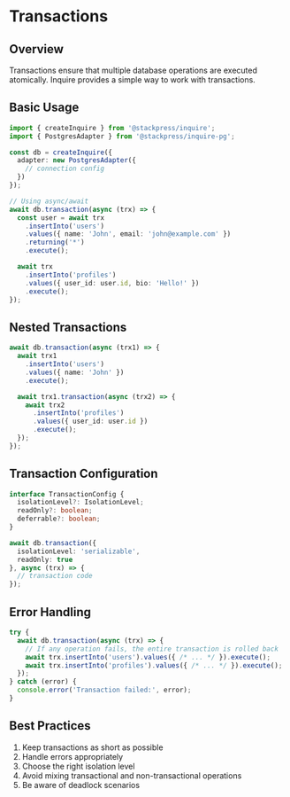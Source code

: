 # Transactions

## Overview

Transactions ensure that multiple database operations are executed atomically. Inquire provides a simple way to work with transactions.

## Basic Usage

```typescript
import { createInquire } from '@stackpress/inquire';
import { PostgresAdapter } from '@stackpress/inquire-pg';

const db = createInquire({
  adapter: new PostgresAdapter({
    // connection config
  })
});

// Using async/await
await db.transaction(async (trx) => {
  const user = await trx
    .insertInto('users')
    .values({ name: 'John', email: 'john@example.com' })
    .returning('*')
    .execute();

  await trx
    .insertInto('profiles')
    .values({ user_id: user.id, bio: 'Hello!' })
    .execute();
});
```

## Nested Transactions

```typescript
await db.transaction(async (trx1) => {
  await trx1
    .insertInto('users')
    .values({ name: 'John' })
    .execute();

  await trx1.transaction(async (trx2) => {
    await trx2
      .insertInto('profiles')
      .values({ user_id: user.id })
      .execute();
  });
});
```

## Transaction Configuration

```typescript
interface TransactionConfig {
  isolationLevel?: IsolationLevel;
  readOnly?: boolean;
  deferrable?: boolean;
}

await db.transaction({
  isolationLevel: 'serializable',
  readOnly: true
}, async (trx) => {
  // transaction code
});
```

## Error Handling

```typescript
try {
  await db.transaction(async (trx) => {
    // If any operation fails, the entire transaction is rolled back
    await trx.insertInto('users').values({ /* ... */ }).execute();
    await trx.insertInto('profiles').values({ /* ... */ }).execute();
  });
} catch (error) {
  console.error('Transaction failed:', error);
}
```

## Best Practices

1. Keep transactions as short as possible
2. Handle errors appropriately
3. Choose the right isolation level
4. Avoid mixing transactional and non-transactional operations
5. Be aware of deadlock scenarios
